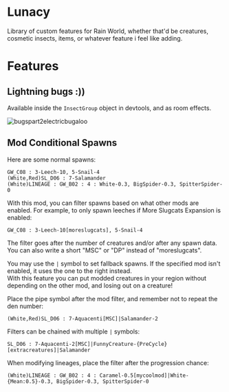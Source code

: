 # Lunacy
Library of custom features for Rain World, whether that'd be creatures, cosmetic insects, items, or whatever feature i feel like adding. 

# Features

## Lightning bugs :))
Available inside the `InsectGroup` object in devtools, and as room effects.

![bugspart2electricbugaloo](https://user-images.githubusercontent.com/67332756/217871778-cb31a469-18c5-4a2c-9a56-7157bcafa57d.gif)


## Mod Conditional Spawns
Here are some normal spawns:
```
GW_C08 : 3-Leech-10, 5-Snail-4
(White,Red)SL_D06 : 7-Salamander
(White)LINEAGE : GW_B02 : 4 : White-0.3, BigSpider-0.3, SpitterSpider-0
```

With this mod, you can filter spawns based on what other mods are enabled. For example, to only spawn leeches if More Slugcats Expansion is enabled:
```
GW_C08 : 3-Leech-10[moreslugcats], 5-Snail-4
```

The filter goes after the number of creatures and/or after any spawn data. You can also write a short "MSC" or "DP" instead of "moreslugcats".

You may use the `|` symbol to set fallback spawns. If the specified mod isn't enabled, it uses the one to the right instead.  
With this feature you can put modded creatures in your region without depending on the other mod, and losing out on a creature!

Place the pipe symbol after the mod filter, and remember not to repeat the den number:
```
(White,Red)SL_D06 : 7-Aquacenti[MSC]|Salamander-2
```

Filters can be chained with multiple `|` symbols:
```
SL_D06 : 7-Aquacenti-2[MSC]|FunnyCreature-{PreCycle}[extracreatures]|Salamander
```

When modifying lineages, place the filter after the progression chance:
```
(White)LINEAGE : GW_B02 : 4 : Caramel-0.5[mycoolmod]|White-{Mean:0.5}-0.3, BigSpider-0.3, SpitterSpider-0
```
